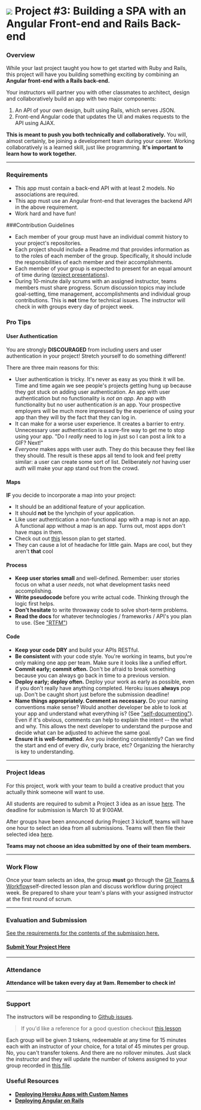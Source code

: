 # ![](https://ga-dash.s3.amazonaws.com/production/assets/logo-9f88ae6c9c3871690e33280fcf557f33.png) Project #3: Building a SPA with an Angular Front-end and Rails Back-end

### Overview

While your last project taught you how to get started with Ruby and Rails, this project will have you building something exciting by combining an **Angular front-end with a Rails back-end.**

Your instructors will partner you with other classmates to architect, design and collaboratively build an app with two major components:

1. An API of your own design, built using Rails, which serves JSON.
2. Front-end Angular code that updates the UI and makes requests to the API using AJAX.

**This is meant to push you both technically and collaboratively.**  You will, almost certainly, be joining a development team during your career.  Working collaboratively is a learned skill, just like programming. **It's important to learn how to work together.**

---

### Requirements
- This app must contain a back-end API with at least 2 models. No associations are required.
- This app must use an Angular front-end that leverages the backend API in the above requirement.
- Work hard and have fun!

###Contribution Guidelines
- Each member of your group must have an individual commit history to your project's repositories.
- Each project should include a Readme.md that provides information as to the roles of each member of the group. Specifically, it should include the responsibilities of each member and their accomplishments.
- Each member of your group is expected to present for an equal amount of time during ([project presentations](https://github.com/ga-wdi-exercises/project3/blob/wdi14/presentations.md)).
- During 10-minute daily scrums with an assigned instructor, teams members must share progress. Scrum discussion topics may include goal-setting, time management, accomplishments and individual group contributions. This is **not** time for technical issues. The instructor will check in with groups every day of project week.

### Pro Tips

#### User Authentication

You are strongly **DISCOURAGED** from including users and user authentication in your project! Stretch yourself to do something different!

There are three main reasons for this:
- User authentication is tricky. It's never as easy as you think it will be. Time and time again we see people's projects getting hung up because they got stuck on adding user authentication. An app with user authentication but no functionality is *not an app*. An app with functionality but no user authentication *is* an app. Your prospective employers will be much more impressed by the experience of using your app than they will by the fact that they can log in.
- It can make for a worse user experience. It creates a barrier to entry. Unnecessary user authentication is a sure-fire way to get me to stop using your app. "Do I *really* need to log in just so I can post a link to a GIF? Next!"
- *Everyone* makes apps with user auth. They do this because they feel like they should. The result is these apps all tend to look and feel pretty similar: a user can create some sort of list. Deliberately *not* having user auth will make your app stand out from the crowd.

#### Maps

**IF** you decide to incorporate a map into your project:
- It should be an additional feature of your application.
- It should **not** be the lynchpin of your application.
- Like user authentication a non-functional app with a map is not an app. A functional app without a map is an app. Turns out, most apps don't have maps in them.
- Check out out [this](https://github.com/ga-wdi-lessons/angular-maps) lesson plan to get started.
- They can cause a lot of headache for little gain. Maps are cool, but they aren't **that** cool

#### Process

* **Keep user stories small** and well-defined. Remember: user stories focus on what a user *needs*, not what development tasks need accomplishing.
* **Write pseudocode** before you write actual code. Thinking through the logic first helps.
* **Don't hesitate** to write throwaway code to solve short-term problems.
* **Read the docs** for whatever technologies / frameworks / API's you plan to use. (See ["RTFM"](https://en.wikipedia.org/wiki/RTFM))

#### Code

* **Keep your code DRY** and build your APIs RESTful.
* **Be consistent** with your code style. You're working in teams, but you're only making one app per team. Make sure it looks like a unified effort.
* **Commit early; commit often.** Don't be afraid to break something because you can always go back in time to a previous version.
* **Deploy early; deploy often.** Deploy your work as early as possible, even if you don't really have anything completed. Heroku issues **always** pop up. Don't be caught short just before the submission deadline!
* **Name things appropriately.  Comment as necessary.** Do your naming conventions make sense? Would another developer be able to look at your app and understand what everything is? (See ["self-documenting"](https://en.wikipedia.org/wiki/Self-documenting)).  Even if it's obvious, comments can help to explain the intent -- the what and why.  This allows the next developer to understand the purpose and decide what can be adjusted to achieve the same goal.
* **Ensure it is well-formatted.** Are you indenting consistently? Can we find the start and end of every div, curly brace, etc?  Organizing the hierarchy is key to understanding.


---

### Project Ideas

For this project, work with your team to build a creative product that you actually think someone will want to use.

All students are required to submit a Project 3 idea as an issue [here](https://github.com/ga-wdi-exercises/project3/issues). The deadline for submission is March 10 at 9:00AM.

After groups have been announced during Project 3 kickoff, teams will have one hour to select an idea from all submissions. Teams will then file their selected idea [here](https://github.com/ga-dc/project3-gallery/issues/). 

**Teams may not choose an idea submitted by one of their team members.**

---

### Work Flow

Once your team selects an idea, the group **must** go through the [Git Teams & Workflow](https://github.com/ga-wdi-lessons/git-teams)self-directed lesson plan and discuss workflow during project week. Be prepared to share your team's plans with your assigned instructor at the first round of scrum.

---

### Evaluation and Submission

[See the requirements for the contents of the submission here.](evaluation.md#Submission)

#### [Submit Your Project Here](https://github.com/ga-dc/project3-gallery/issues)

---

### Attendance

**Attendance will be taken every day at 9am. Remember to check in!**

---

### Support

The instructors will be responding to [Github issues](https://github.com/ga-wdi-exercises/project3/issues).

> If you'd like a reference for a good question checkout [this lesson](https://github.com/ga-wdi-lessons/effective_questions)

Each group will be given 3 tokens, redeemable at any time for 15 minutes each with an instructor of your choice, for a total of 45 minutes per group. No, you can't transfer tokens. And there are no rollover minutes. Just slack the instructor and they will update the number of tokens assigned to your group recorded in [this file](groups.md).

### Useful Resources

* **[Deploying Heroku Apps with Custom Names](https://devcenter.heroku.com/articles/renaming-apps)**
* **[Deploying Angular on Rails](https://github.com/ga-wdi-lessons/angular-on-rails/blob/master/walkthrough.md#commit-deploy)**
